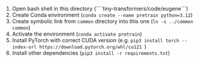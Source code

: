 1. Open bash shell in this directory (````tiny-transformers/code/eugene```)
2. Create Conda environment (```conda create --name pretrain python=3.12```)
3. Create symbolic link from ```common``` directory into this one (```ln -s ../common common```)
4. Activate the environment (```conda activate pretrain```)
5. Install PyTorch with correct CUDA version (e.g. ```pip3 install torch --index-url https://download.pytorch.org/whl/cu121 ```)
6. Install other dependencies (```pip3 install -r requirements.txt```)

